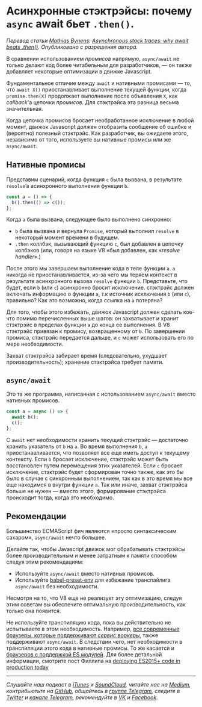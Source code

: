 # Асинхронные стэктрэйсы: почему `async` await бьет `.then()`.

*Перевод статьи [Mathias Bynens](https://mathiasbynens.be): [Asynchronous stack traces: why await beats .then()](https://mathiasbynens.be/notes/async-stack-traces). Опубликовано с разрешения автора.*

В сравнении использованием *промисов* напрямую, `async/await` не только делают код более читабельным для разработчиков, — он также добавляет некоторые оптимизации в движке Javascript.

Фундаментальное отличие между `await` и нативными промисами — то, что `await X()` приостанавливает выполнение текущей функции, когда `promise.then(X)` продолжает выполнение после объявления `X`, как *callback*'a цепочки *промисов*. Для стэктрэйса эта разница весьма значительная.

Когда цепочка промисов бросает необработанное исключение в любой момент, движок Javascript должен отобразить сообщение об ошибке и (вероятно) полезный стэктрэйс. Как разработчик, вы ожидаете этого, независимо от того, используете вы нативные промисы или же `async/await`.

## Нативные промисы

Представим сценарий, когда функция `c` была вызвана, в результате `resolve`’a асинхронного выполнения функции `b`.

```javascript
const a = () => {
  b().then(() => c());
};
```

Когда `a` была вызвана, следующее было выполнено синхронно:

- `b` была вызвана и вернула `Promise`, который выполнил `resolve` в некоторый момент времени в будущем.
- `.then` коллбэк, вызывающий функцию `c`, был добавлен в цепочку колбэков (или, говоря на языке V8 «был добавлен, как «*resolve handler*».)

После этого мы завершаем выполнение кода в теле функции `a`. `a` никогда не приостанавливается, из-за чего мы теряем контекст в результате aсинхронного вызова `resolve` функции `b`. Представьте, что будет, если `b` (или `c`) асинхронно бросит исключение. стэктрэйс должен включать информацию о функции `a`, т.к источник исключения `b` (или `c`), правильно? Как это возможно, когда ссылка на `a` потеряна?

Для того, чтобы этого избежать, движок Javascript должен сделать кое-что помимо перечисленных выше шагов: он захватывает и хранит стэктрэйс в пределах функции `a` до конца ее выполнения. В V8 стэктрэйс привязан к промису, возвращенному от `b`. По завершении промиса, стэктрэйс передается дальше, и `c` может использовать его по мере необходимости.

Захват стэктрэйса забирает время (следовательно, ухудшает производительность); хранение стэктрэйса требует памяти.


## `async/await`


Это та же программа, написанная с использованием `async/await` вместо нативных промисов.

```javascript
const a = async () => {
  await b();
  c();
};
```

C `await` нет необходимости хранить текущий стэктрэйс — достаточно хранить указатель от `b` на `a`. Во время выполнения `b`, `a` приостанавливается, что позволяет все еще иметь доступ к текущему контексту. Если `b` бросает исключение, стэктрэйс может быть восстановлен путем перемещения этих указателей. Если `c` бросает исключение, стэктрэйс будет сформирован точно также, как это бы было в случае с синхронным выполнением, так как в это время мы все еще находимся в внутри функции `a`.
Так или иначе, захват стэктрэйса больше не нужен — вместо этого, формирование стэктрэйса происходит тогда, когда это необходимо. 


## Рекомендации

Большинство ECMAScript фич являются «просто синтаксическим сахаром», `async/await` нечто большее.

Делайте так, чтобы Javascript движок мог обрабатывать стэктрэйсы более производительным и менее затратным к памяти способом следуя этим рекомендациям:

- Используйте `async/await` вместо нативных промисов.
- Используйте [babel-preset-env](babel-preset-env) для избежание транспайлига `async/await` без необходимости.

Несмотря на то, что V8 еще не реализует эту оптимизацию, следуя этим советам вы обеспечите оптимальную производительность, как только она появится.

Не используйте транспиляцию кода, пока вы действительно не испытываете в этом необходимость.
Например, [все современные браузеры, которые поддерживают *сервис воркеры*](https://caniuse.com/#feat=serviceworkers), также поддерживают `async/await`. В следствии чего, нет необходимости в транспиляции этого кода в нативные промисы. То же касается и [браузеров с поддержкой ES модулей](https://caniuse.com/#feat=es6-module). Для более детальной информации, смотрите пост Филлипа на [deploying ES2015+ code in production today](https://philipwalton.com/articles/deploying-es2015-code-in-production-today/)

---

*Слушайте наш подкаст в [iTunes](https://itunes.apple.com/ru/podcast/девшахта/id1226773343) и [SoundCloud](https://soundcloud.com/devschacht), читайте нас на [Medium](https://medium.com/devschacht), контрибьютьте на [GitHub](https://github.com/devSchacht), общайтесь в [группе Telegram](https://t.me/devSchacht), следите в [Twitter](https://twitter.com/DevSchacht) и [канале Telegram](https://t.me/devSchachtChannel), рекомендуйте в [VK](https://vk.com/devschacht) и [Facebook](https://www.facebook.com/devSchacht).*

